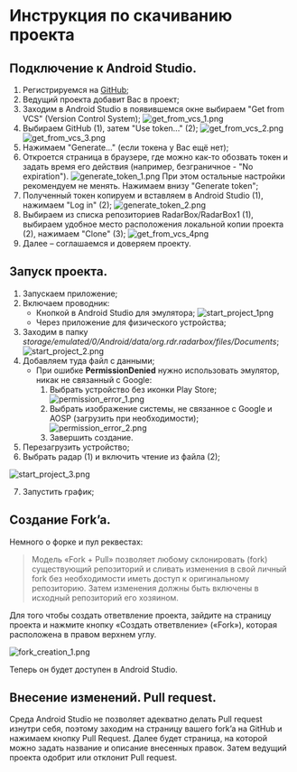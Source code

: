 # Инструкция по скачиванию проекта

## Подключение к Android Studio.
1. Регистрируемся на [GitHub](https://github.com);
2. Ведущий проекта добавит Вас в проект;
3. Заходим в Android Studio в появившемся окне выбираем "Get from VCS" (Version Control System);
![get_from_vcs_1.png](https://rostislavshishmarev.pythonanywhere.com/static/get_from_vcs_1.png)
4. Выбираем GitHub (1), затем "Use token..." (2);
![get_from_vcs_2.png](https://rostislavshishmarev.pythonanywhere.com/static/get_from_vcs_2.png)
![get_from_vcs_3.png](https://rostislavshishmarev.pythonanywhere.com/static/get_from_vcs_3.png)
5. Нажимаем "Generate..." (если токена у Вас ещё нет);
6. Откроется страница в браузере, где можно как-то обозвать токен и задать время его действия (например, безграничное - "No expiration").
![generate_token_1.png](https://rostislavshishmarev.pythonanywhere.com/static/generate_token_1.png)
При этом остальные настройки рекомендуем не менять. Нажимаем внизу "Generate token";
7. Полученный токен копируем и вставляем в Android Studio (1), нажимаем "Log in" (2);
![generate_token_2.png](https://rostislavshishmarev.pythonanywhere.com/static/generate_token_2.png)
8. Выбираем из списка репозиториев RadarBox/RadarBox1 (1), выбираем удобное место расположения локальной копии проекта (2), нажимаем "Clone" (3);
![get_from_vcs_4png](https://rostislavshishmarev.pythonanywhere.com/static/get_from_vcs_4.png)
9. Далее – соглашаемся и доверяем проекту.

## Запуск проекта.

1. Запускаем приложение;
2. Включаем проводник:
    * Кнопкой в Android Studio для эмулятора;
![start_project_1png](https://rostislavshishmarev.pythonanywhere.com/static/start_project_1.png)
    * Через приложение для физического устройства;
3. Заходим в папку _storage/emulated/0/Android/data/org.rdr.radarbox/files/Documents_;
![start_project_2.png](https://rostislavshishmarev.pythonanywhere.com/static/start_project_2.png)
4. Добавляем туда файл с данными;
    * При ошибке **PermissionDenied** нужно использовать эмулятор, никак не связанный с Google:
        1. Выбрать устройство без иконки Play Store;
        ![permission_error_1.png](https://rostislavshishmarev.pythonanywhere.com/static/permission_error_1.png)
        2. Выбрать изображение системы, не связанное с Google и AOSP (загрузить при необходимости);
        ![permission_error_2.png](https://rostislavshishmarev.pythonanywhere.com/static/permission_error_2.png)
        3. Завершить создание.
5. Перезагрузить устройство;
6. Выбрать радар (1) и включить чтение из файла (2);

![start_project_3.png](https://rostislavshishmarev.pythonanywhere.com/static/start_project_3.png)

7. Запустить график;

## Создание Fork’a.

Немного о форке и пул реквестах:
> Модель «Fork + Pull» позволяет любому склонировать (fork) существующий репозиторий и сливать изменения в свой личный fork без необходимости иметь доступ к оригинальному репозиторию. Затем изменения должны быть включены в исходный репозиторий его хозяином.

Для того чтобы создать ответвление проекта, зайдите на страницу проекта и нажмите кнопку «Создать ответвление» («Fork»), которая расположена в правом верхнем углу.

![fork_creation_1.png](https://rostislavshishmarev.pythonanywhere.com/static/fork_creation_1.png)

Теперь он будет доступен в Android Studio.

## Внесение изменений. Pull request.

Среда Android Studio не позволяет адекватно делать Pull request изнутри себя, поэтому заходим на страницу вашего fork’a на GitHub и нажимаем кнопку Pull Request.
Далее будет страница, на которой можно задать название и описание внесенных правок.
Затем ведущий проекта одобрит или отклонит Pull request.
